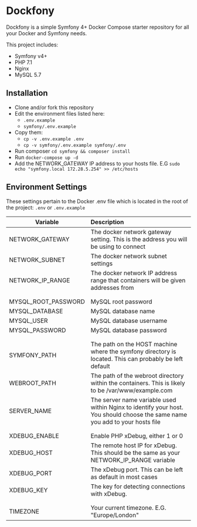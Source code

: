 # Dockfony
Dockfony is a simple Symfony 4+ Docker Compose starter repository for all your Docker and Symfony needs.

This project includes:
* Symfony v4+
* PHP 7.1
* Nginx
* MySQL 5.7

## Installation

* Clone and/or fork this repository
* Edit the environment files listed here:
    * `.env.example`
    * `symfony/.env.example`
* Copy them:
    * `cp -v .env.example .env`
    * `cp -v symfony/.env.example symfony/.env`
* Run composer `cd symfony && composer install`
* Run `docker-compose up -d`
* Add the NETWORK_GATEWAY IP address to your hosts file. E.G `sudo echo "symfony.local 172.28.5.254" >> /etc/hosts`

## Environment Settings

These settings pertain to the Docker .env file which is located in the root of the project: `.env` or `.env.example`

| Variable             | Description   |
| -------------------- |:--------------|
| NETWORK_GATEWAY      | The docker network gateway setting. This is the address you will be using to connect |
| NETWORK_SUBNET       | The docker network subnet settings |
| NETWORK_IP_RANGE     | The docker network IP address range that containers will be given addresses from |
| | |
| | |
| MYSQL_ROOT_PASSWORD  | MySQL root password |
| MYSQL_DATABASE       | MySQL database name |
| MYSQL_USER           | MySQL database username |
| MYSQL_PASSWORD       | MySQL database password |
| | |
| | |
| SYMFONY_PATH | The path on the HOST machine where the symfony directory is located. This can probably be left default |
| WEBROOT_PATH | The path of the webroot directory within the containers. This is likely to be /var/www/example.com |
| SERVER_NAME | The server name variable used within Nginx to identify your host. You should choose the same name you add to your hosts file |
| | |
| | |
| XDEBUG_ENABLE | Enable PHP xDebug, either 1 or 0 |
| XDEBUG_HOST | The remote host IP for xDebug. This should be the same as your NETWORK_IP_RANGE variable |
| XDEBUG_PORT | The xDebug port. This can be left as default in most cases |
| XDEBUG_KEY | The key for detecting connections with xDebug. |
| | |
| | |
| TIMEZONE | Your current timezone. E.G. "Europe/London" |